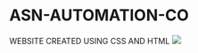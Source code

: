 # ASN-AUTOMATION-CO
WEBSITE CREATED USING CSS AND HTML
<img src="https://www.svgrepo.com/show/303535/visual-studio-code-logo.svg">

